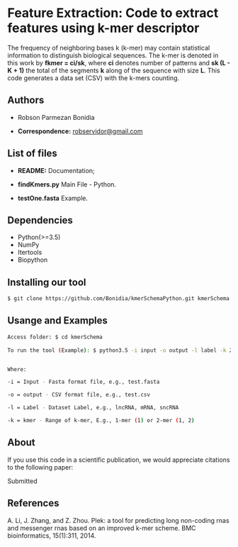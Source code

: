 # Feature Extraction: Code to extract features using k-mer descriptor

The frequency of neighboring bases k (k-mer) may contain statistical information to distinguish biological sequences. The k-mer is denoted in this work by **fkmer = ci/sk**, where **ci** denotes number of patterns and **sk (L - K + 1)** the total of the segments **k** along of the sequence with size **L**. This code generates a data set (CSV) with the k-mers counting.


## Authors

* Robson Parmezan Bonidia

* **Correspondence:** robservidor@gmail.com


## List of files

 - **README:** Documentation;

 - **findKmers.py** Main File - Python.

 - **testOne.fasta** Example.

## Dependencies

- Python(>=3.5)
- NumPy 
- Itertools
- Biopython


## Installing our tool

```sh
$ git clone https://github.com/Bonidia/kmerSchemaPython.git kmerSchema
```

## Usange and Examples


```sh
Access folder: $ cd kmerSchema
 
To run the tool (Example): $ python3.5 -i input -o output -l label -k 2


Where:

-i = Input - Fasta format file, e.g., test.fasta

-o = output - CSV format file, e.g., test.csv

-l = Label - Dataset Label, e.g., lncRNA, mRNA, sncRNA

-k = kmer - Range of k-mer, E.g., 1-mer (1) or 2-mer (1, 2)
```

## About

If you use this code in a scientific publication, we would appreciate citations to the following paper:

Submitted

## References

A. Li, J. Zhang, and Z. Zhou. Plek: a tool for predicting long non-coding rnas and messenger rnas based on an improved k-mer scheme. BMC bioinformatics, 15(1):311, 2014.